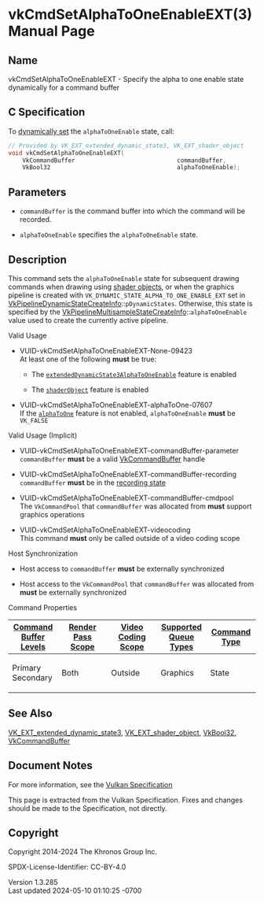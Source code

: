 # vkCmdSetAlphaToOneEnableEXT(3) Manual Page

## Name

vkCmdSetAlphaToOneEnableEXT - Specify the alpha to one enable state
dynamically for a command buffer



## <a href="#_c_specification" class="anchor"></a>C Specification

To <a
href="https://registry.khronos.org/vulkan/specs/1.3-extensions/html/vkspec.html#pipelines-dynamic-state"
target="_blank" rel="noopener">dynamically set</a> the
`alphaToOneEnable` state, call:

``` c
// Provided by VK_EXT_extended_dynamic_state3, VK_EXT_shader_object
void vkCmdSetAlphaToOneEnableEXT(
    VkCommandBuffer                             commandBuffer,
    VkBool32                                    alphaToOneEnable);
```

## <a href="#_parameters" class="anchor"></a>Parameters

- `commandBuffer` is the command buffer into which the command will be
  recorded.

- `alphaToOneEnable` specifies the `alphaToOneEnable` state.

## <a href="#_description" class="anchor"></a>Description

This command sets the `alphaToOneEnable` state for subsequent drawing
commands when drawing using <a
href="https://registry.khronos.org/vulkan/specs/1.3-extensions/html/vkspec.html#shaders-objects"
target="_blank" rel="noopener">shader objects</a>, or when the graphics
pipeline is created with `VK_DYNAMIC_STATE_ALPHA_TO_ONE_ENABLE_EXT` set
in
[VkPipelineDynamicStateCreateInfo](https://registry.khronos.org/vulkan/specs/1.3-extensions/man/html/VkPipelineDynamicStateCreateInfo.html)::`pDynamicStates`.
Otherwise, this state is specified by the
[VkPipelineMultisampleStateCreateInfo](https://registry.khronos.org/vulkan/specs/1.3-extensions/man/html/VkPipelineMultisampleStateCreateInfo.html)::`alphaToOneEnable`
value used to create the currently active pipeline.

Valid Usage

- <a href="#VUID-vkCmdSetAlphaToOneEnableEXT-None-09423"
  id="VUID-vkCmdSetAlphaToOneEnableEXT-None-09423"></a>
  VUID-vkCmdSetAlphaToOneEnableEXT-None-09423  
  At least one of the following **must** be true:

  - The
    [`extendedDynamicState3AlphaToOneEnable`](#features-extendedDynamicState3AlphaToOneEnable)
    feature is enabled

  - The [`shaderObject`](#features-shaderObject) feature is enabled

- <a href="#VUID-vkCmdSetAlphaToOneEnableEXT-alphaToOne-07607"
  id="VUID-vkCmdSetAlphaToOneEnableEXT-alphaToOne-07607"></a>
  VUID-vkCmdSetAlphaToOneEnableEXT-alphaToOne-07607  
  If the <a
  href="https://registry.khronos.org/vulkan/specs/1.3-extensions/html/vkspec.html#features-alphaToOne"
  target="_blank" rel="noopener"><code>alphaToOne</code></a> feature is
  not enabled, `alphaToOneEnable` **must** be `VK_FALSE`

Valid Usage (Implicit)

- <a href="#VUID-vkCmdSetAlphaToOneEnableEXT-commandBuffer-parameter"
  id="VUID-vkCmdSetAlphaToOneEnableEXT-commandBuffer-parameter"></a>
  VUID-vkCmdSetAlphaToOneEnableEXT-commandBuffer-parameter  
  `commandBuffer` **must** be a valid
  [VkCommandBuffer](https://registry.khronos.org/vulkan/specs/1.3-extensions/man/html/VkCommandBuffer.html) handle

- <a href="#VUID-vkCmdSetAlphaToOneEnableEXT-commandBuffer-recording"
  id="VUID-vkCmdSetAlphaToOneEnableEXT-commandBuffer-recording"></a>
  VUID-vkCmdSetAlphaToOneEnableEXT-commandBuffer-recording  
  `commandBuffer` **must** be in the [recording
  state](#commandbuffers-lifecycle)

- <a href="#VUID-vkCmdSetAlphaToOneEnableEXT-commandBuffer-cmdpool"
  id="VUID-vkCmdSetAlphaToOneEnableEXT-commandBuffer-cmdpool"></a>
  VUID-vkCmdSetAlphaToOneEnableEXT-commandBuffer-cmdpool  
  The `VkCommandPool` that `commandBuffer` was allocated from **must**
  support graphics operations

- <a href="#VUID-vkCmdSetAlphaToOneEnableEXT-videocoding"
  id="VUID-vkCmdSetAlphaToOneEnableEXT-videocoding"></a>
  VUID-vkCmdSetAlphaToOneEnableEXT-videocoding  
  This command **must** only be called outside of a video coding scope

Host Synchronization

- Host access to `commandBuffer` **must** be externally synchronized

- Host access to the `VkCommandPool` that `commandBuffer` was allocated
  from **must** be externally synchronized

Command Properties

<table class="tableblock frame-all grid-all stretch">
<colgroup>
<col style="width: 20%" />
<col style="width: 20%" />
<col style="width: 20%" />
<col style="width: 20%" />
<col style="width: 20%" />
</colgroup>
<thead>
<tr class="header">
<th class="tableblock halign-left valign-top"><a
href="#VkCommandBufferLevel">Command Buffer Levels</a></th>
<th class="tableblock halign-left valign-top"><a
href="#vkCmdBeginRenderPass">Render Pass Scope</a></th>
<th class="tableblock halign-left valign-top"><a
href="#vkCmdBeginVideoCodingKHR">Video Coding Scope</a></th>
<th class="tableblock halign-left valign-top"><a
href="#VkQueueFlagBits">Supported Queue Types</a></th>
<th class="tableblock halign-left valign-top"><a
href="#fundamentals-queueoperation-command-types">Command Type</a></th>
</tr>
</thead>
<tbody>
<tr class="odd">
<td class="tableblock halign-left valign-top"><p>Primary<br />
Secondary</p></td>
<td class="tableblock halign-left valign-top"><p>Both</p></td>
<td class="tableblock halign-left valign-top"><p>Outside</p></td>
<td class="tableblock halign-left valign-top"><p>Graphics</p></td>
<td class="tableblock halign-left valign-top"><p>State</p></td>
</tr>
</tbody>
</table>

## <a href="#_see_also" class="anchor"></a>See Also

[VK_EXT_extended_dynamic_state3](https://registry.khronos.org/vulkan/specs/1.3-extensions/man/html/VK_EXT_extended_dynamic_state3.html),
[VK_EXT_shader_object](https://registry.khronos.org/vulkan/specs/1.3-extensions/man/html/VK_EXT_shader_object.html),
[VkBool32](https://registry.khronos.org/vulkan/specs/1.3-extensions/man/html/VkBool32.html), [VkCommandBuffer](https://registry.khronos.org/vulkan/specs/1.3-extensions/man/html/VkCommandBuffer.html)

## <a href="#_document_notes" class="anchor"></a>Document Notes

For more information, see the <a
href="https://registry.khronos.org/vulkan/specs/1.3-extensions/html/vkspec.html#vkCmdSetAlphaToOneEnableEXT"
target="_blank" rel="noopener">Vulkan Specification</a>

This page is extracted from the Vulkan Specification. Fixes and changes
should be made to the Specification, not directly.

## <a href="#_copyright" class="anchor"></a>Copyright

Copyright 2014-2024 The Khronos Group Inc.

SPDX-License-Identifier: CC-BY-4.0

Version 1.3.285  
Last updated 2024-05-10 01:10:25 -0700
